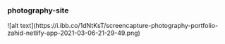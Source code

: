 <h3> photography-site </h3>
 ![alt text](https://i.ibb.co/1dNtKsT/screencapture-photography-portfolio-zahid-netlify-app-2021-03-06-21-29-49.png)
